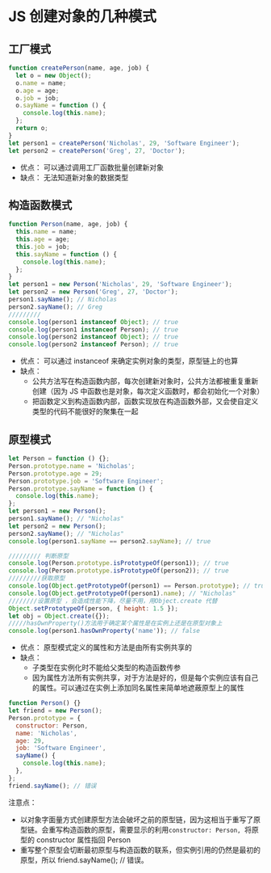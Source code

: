 # JS 创建对象的几种模式

## 工厂模式

```javascript
function createPerson(name, age, job) {
  let o = new Object();
  o.name = name;
  o.age = age;
  o.job = job;
  o.sayName = function () {
    console.log(this.name);
  };
  return o;
}
let person1 = createPerson('Nicholas', 29, 'Software Engineer');
let person2 = createPerson('Greg', 27, 'Doctor');
```

- 优点：
  可以通过调用工厂函数批量创建新对象
- 缺点：
  无法知道新对象的数据类型

## 构造函数模式

```javascript
function Person(name, age, job) {
  this.name = name;
  this.age = age;
  this.job = job;
  this.sayName = function () {
    console.log(this.name);
  };
}
let person1 = new Person('Nicholas', 29, 'Software Engineer');
let person2 = new Person('Greg', 27, 'Doctor');
person1.sayName(); // Nicholas
person2.sayName(); // Greg
/////////
console.log(person1 instanceof Object); // true
console.log(person1 instanceof Person); // true
console.log(person2 instanceof Object); // true
console.log(person2 instanceof Person); // true
```

- 优点：
  可以通过 instanceof 来确定实例对象的类型，原型链上的也算
- 缺点：
  - 公共方法写在构造函数内部，每次创建新对象时，公共方法都被重复重新创建（因为 JS 中函数也是对象，每次定义函数时，都会初始化一个对象）
  - 把函数定义到构造函数内部，函数实现放在构造函数外部，又会使自定义类型的代码不能很好的聚集在一起

## 原型模式

```javascript
let Person = function () {};
Person.prototype.name = 'Nicholas';
Person.prototype.age = 29;
Person.prototype.job = 'Software Engineer';
Person.prototype.sayName = function () {
  console.log(this.name);
};
let person1 = new Person();
person1.sayName(); // "Nicholas"
let person2 = new Person();
person2.sayName(); // "Nicholas"
console.log(person1.sayName == person2.sayName); // true

///////// 判断原型
console.log(Person.prototype.isPrototypeOf(person1)); // true
console.log(Person.prototype.isPrototypeOf(person2)); // true
/////////获取原型
console.log(Object.getPrototypeOf(person1) == Person.prototype); // true
console.log(Object.getPrototypeOf(person1).name); // "Nicholas"
////////设置原型 ，会造成性能下降，尽量不用，用Object.create 代替
Object.setPrototypeOf(person, { height: 1.5 });
let obj = Object.create({});
/////hasOwnProperty()方法用于确定某个属性是在实例上还是在原型对象上
console.log(person1.hasOwnProperty('name')); // false
```

- 优点：
  原型模式定义的属性和方法是由所有实例共享的
- 缺点：
  - 子类型在实例化时不能给父类型的构造函数传参
  - 因为属性方法所有实例共享，对于方法是好的，但是每个实例应该有自己的属性。可以通过在实例上添加同名属性来简单地遮蔽原型上的属性

```javascript
function Person() {}
let friend = new Person();
Person.prototype = {
  constructor: Person,
  name: 'Nicholas',
  age: 29,
  job: 'Software Engineer',
  sayName() {
    console.log(this.name);
  },
};
friend.sayName(); // 错误
```

注意点：

- 以对象字面量方式创建原型方法会破坏之前的原型链，因为这相当于重写了原型链。会重写构造函数的原型，需要显示的利用`constructor: Person, `将原型的 constructor 属性指回 Person
- 重写整个原型会切断最初原型与构造函数的联系，但实例引用的仍然是最初的原型，所以 friend.sayName(); // 错误。
